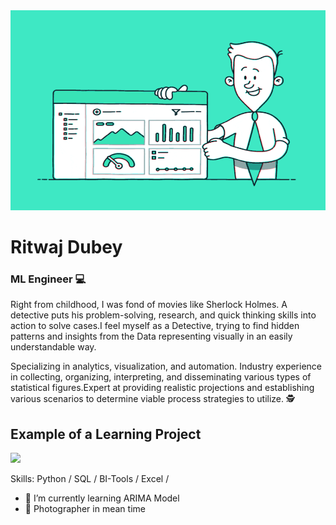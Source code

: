 <img src="https://github.com/Ritwaj-1/Ritwaj-1/blob/main/Analytics.gif" width="550" height="320" />

#  Ritwaj Dubey
### ML Engineer 💻

Right from childhood, I was fond of movies like Sherlock Holmes. A detective puts his problem-solving, research, and quick thinking skills into action to solve cases.I feel myself as a Detective, trying to find hidden patterns and insights from the Data representing visually in an easily understandable way. 

Specializing in analytics, visualization, and automation. Industry experience in collecting, organizing, interpreting, and disseminating various types of statistical figures.Expert at providing realistic projections and establishing various scenarios to determine viable process strategies to utilize. 🕵️

## Example of a Learning Project
<img src="https://github.com/Ritwaj-1/Ritwaj-1/blob/main/IPL%20Data%20Analysis.gif" width="256" />

Skills: Python / SQL / BI-Tools / Excel / 

- 🌱 I’m currently learning ARIMA Model
- 📸 Photographer in mean time
